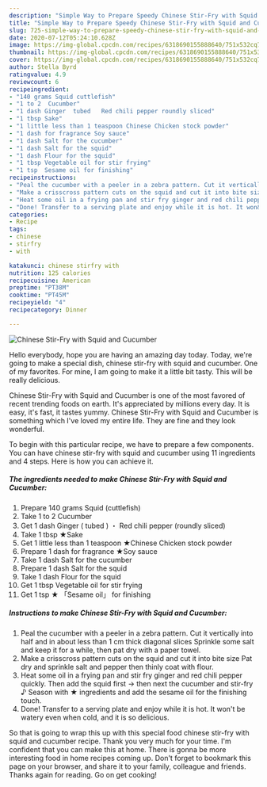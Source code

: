 ```yaml
---
description: "Simple Way to Prepare Speedy Chinese Stir-Fry with Squid and Cucumber"
title: "Simple Way to Prepare Speedy Chinese Stir-Fry with Squid and Cucumber"
slug: 725-simple-way-to-prepare-speedy-chinese-stir-fry-with-squid-and-cucumber
date: 2020-07-12T05:24:10.628Z
image: https://img-global.cpcdn.com/recipes/6318690155888640/751x532cq70/chinese-stir-fry-with-squid-and-cucumber-recipe-main-photo.jpg
thumbnail: https://img-global.cpcdn.com/recipes/6318690155888640/751x532cq70/chinese-stir-fry-with-squid-and-cucumber-recipe-main-photo.jpg
cover: https://img-global.cpcdn.com/recipes/6318690155888640/751x532cq70/chinese-stir-fry-with-squid-and-cucumber-recipe-main-photo.jpg
author: Stella Byrd
ratingvalue: 4.9
reviewcount: 6
recipeingredient:
- "140 grams Squid cuttlefish"
- "1 to 2  Cucumber"
- "1 dash Ginger  tubed   Red chili pepper roundly sliced"
- "1 tbsp Sake"
- "1 little less than 1 teaspoon Chinese Chicken stock powder"
- "1 dash for fragrance Soy sauce"
- "1 dash Salt for the cucumber"
- "1 dash Salt for the squid"
- "1 dash Flour for the squid"
- "1 tbsp Vegetable oil for stir frying"
- "1 tsp  Sesame oil for finishing"
recipeinstructions:
- "Peal the cucumber with a peeler in a zebra pattern. Cut it vertically into half and in about less than 1 cm thick diagonal slices Sprinkle some salt and keep it for a while, then pat dry with a paper towel."
- "Make a crisscross pattern cuts on the squid and cut it into bite size Pat dry and sprinkle salt and pepper then thinly coat with flour."
- "Heat some oil in a frying pan and stir fry ginger and red chili pepper quickly. Then add the squid first → then next the cucumber and stir-fry ♪ Season with ★ ingredients and add the sesame oil for the finishing touch."
- "Done! Transfer to a serving plate and enjoy while it is hot. It won&#39;t be watery even when cold, and it is so delicious."
categories:
- Recipe
tags:
- chinese
- stirfry
- with

katakunci: chinese stirfry with 
nutrition: 125 calories
recipecuisine: American
preptime: "PT38M"
cooktime: "PT45M"
recipeyield: "4"
recipecategory: Dinner

---
```



![Chinese Stir-Fry with Squid and Cucumber](https://img-global.cpcdn.com/recipes/6318690155888640/751x532cq70/chinese-stir-fry-with-squid-and-cucumber-recipe-main-photo.jpg)

Hello everybody, hope you are having an amazing day today. Today, we're going to make a special dish, chinese stir-fry with squid and cucumber. One of my favorites. For mine, I am going to make it a little bit tasty. This will be really delicious.

Chinese Stir-Fry with Squid and Cucumber is one of the most favored of recent trending foods on earth. It's appreciated by millions every day. It is easy, it's fast, it tastes yummy. Chinese Stir-Fry with Squid and Cucumber is something which I've loved my entire life. They are fine and they look wonderful.




To begin with this particular recipe, we have to prepare a few components. You can have chinese stir-fry with squid and cucumber using 11 ingredients and 4 steps. Here is how you can achieve it.

<!--inarticleads1-->

##### The ingredients needed to make Chinese Stir-Fry with Squid and Cucumber:

1. Prepare 140 grams Squid (cuttlefish)
1. Take 1 to 2  Cucumber
1. Get 1 dash Ginger ( tubed ) ・ Red chili pepper (roundly sliced)
1. Take 1 tbsp ★Sake
1. Get 1 little less than 1 teaspoon ★Chinese Chicken stock powder
1. Prepare 1 dash for fragrance ★Soy sauce
1. Take 1 dash Salt for the cucumber
1. Prepare 1 dash Salt for the squid
1. Take 1 dash Flour for the squid
1. Get 1 tbsp Vegetable oil for stir frying
1. Get 1 tsp ★ 「Sesame oil」 for finishing




<!--inarticleads2-->

##### Instructions to make Chinese Stir-Fry with Squid and Cucumber:

1. Peal the cucumber with a peeler in a zebra pattern. Cut it vertically into half and in about less than 1 cm thick diagonal slices Sprinkle some salt and keep it for a while, then pat dry with a paper towel.
1. Make a crisscross pattern cuts on the squid and cut it into bite size Pat dry and sprinkle salt and pepper then thinly coat with flour.
1. Heat some oil in a frying pan and stir fry ginger and red chili pepper quickly. Then add the squid first → then next the cucumber and stir-fry ♪ Season with ★ ingredients and add the sesame oil for the finishing touch.
1. Done! Transfer to a serving plate and enjoy while it is hot. It won&#39;t be watery even when cold, and it is so delicious.




So that is going to wrap this up with this special food chinese stir-fry with squid and cucumber recipe. Thank you very much for your time. I'm confident that you can make this at home. There is gonna be more interesting food in home recipes coming up. Don't forget to bookmark this page on your browser, and share it to your family, colleague and friends. Thanks again for reading. Go on get cooking!
